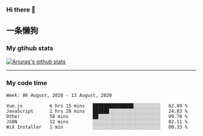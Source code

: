 ### Hi there 👋

## 一条懒狗
<!--
**kiss-me-quickly/kiss-me-quickly** is a ✨ _special_ ✨ repository because its `README.md` (this file) appears on your GitHub profile.

Here are some ideas to get you started:

- 🔭 I’m currently working on ...
- 🌱 I’m currently learning ...
- 👯 I’m looking to collaborate on ...
- 🤔 I’m looking for help with ...
- 💬 Ask me about ...
- 📫 How to reach me: ...
- 😄 Pronouns: ...
- ⚡ Fun fact: ...
-->


### My gtihub stats

[![Anurag's github stats](https://github-readme-stats.vercel.app/api?username=kiss-me-quickly)](https://github.com/anuraghazra/github-readme-stats)

***

### My code time

<!--START_SECTION:waka-->
```text
Week: 06 August, 2020 - 13 August, 2020

Vue.js          6 hrs 15 mins   ███████████████░░░░░░░░░░   62.89 % 
JavaScript      2 hrs 28 mins   ██████░░░░░░░░░░░░░░░░░░░   24.83 % 
Other           58 mins         ██░░░░░░░░░░░░░░░░░░░░░░░   09.78 % 
JSON            12 mins         ░░░░░░░░░░░░░░░░░░░░░░░░░   02.11 % 
WiX Installer   1 min           ░░░░░░░░░░░░░░░░░░░░░░░░░   00.33 %
```
<!--END_SECTION:waka-->

